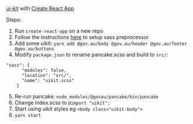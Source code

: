 [ui-kit](https://github.com/govau/uikit) with [Create React App](https://github.com/facebookincubator/create-react-app)

Steps:
1. Run `create-react-app` on a new repo
2. Follow the instructions [here](https://github.com/facebookincubator/create-react-app/blob/master/packages/react-scripts/template/README.md#adding-a-css-preprocessor-sass-less-etc) to setup sass preprocessor
3. Add some uikit: `yarn add @gov.au/body @gov.au/header @gov.au/footer @gov.au/buttons`
4. Modify `package.json` to rename pancake.scss and build to `src/`:
```
"sass": {
      "modules": false,
      "location": "src/",
      "name": "uikit.scss"
    }
```
5. Re-run pancake: `node_modules/@govau/pancake/bin/pancake`
6. Change index.scss to `@import "uikit";`
7. Start using uikit styles eg `<body class="uikit-body">`
8. `yarn start`
